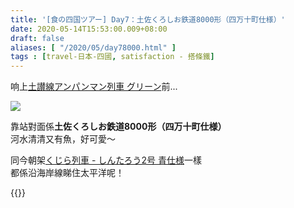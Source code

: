 ```yaml
---
title: '[食の四国ツアー] Day7：土佐くろしお鉄道8000形（四万十町仕様）'
date: 2020-05-14T15:53:00.009+08:00
draft: false
aliases: [ "/2020/05/day78000.html" ]
tags : [travel-日本-四國, satisfaction - 搭條鐵]
---
```


响上[土讃線アンパンマン列車 グリーン](https://hidie.net/shikoku7k/)前...

![](/images/shikoku7j.jpg)

靠站對面係**土佐くろしお鉄道8000形（四万十町仕様）**   
河水清清又有魚，好可愛～
  

同今朝架[くじら列車 - しんたろう2号 青仕様](https://hidie.net/shikoku7c/)一樣  
都係沿海岸線睇住太平洋呢！

  
{{<shikoku>}}

